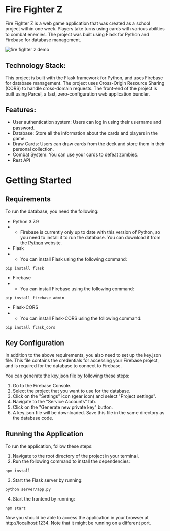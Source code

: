 # Fire Fighter Z

Fire Fighter Z is a web game application that was created as a school project within one week. Players take turns using cards with various abilities to combat enemies. The project was built using Flask for Python and Firebase for database management.

![fire fighter z demo](https://user-images.githubusercontent.com/74910872/216054259-23a2b3e1-1873-4b09-8a87-6768ca80541e.png)

## Technology Stack:

This project is built with the Flask framework for Python, and uses Firebase for database management. The project uses Cross-Origin Resource Sharing (CORS) to handle cross-domain requests. The front-end of the project is built using Parcel, a fast, zero-configuration web application bundler.

## Features:

- User authentication system: Users can log in using their username and password.
- Database: Store all the information about the cards and players in the game.
- Draw Cards: Users can draw cards from the deck and store them in their personal collection.
- Combat System: You can use your cards to defeat zombies.
- Rest API

# Getting Started

## Requirements
To run the database, you need the following:

- Python 3.7.9
- - Firebase is currently only up to date with this version of Python, so you need to install it to run the database. You can download it from the [Python](https://www.python.org/downloads/windows/) website.
- Flask
- - You can install Flask using the following command:
```
pip install flask
```
- Firebase
- - You can install Firebase using the following command:
```
pip install firebase_admin
```
- Flask-CORS
- - You can install Flask-CORS using the following command:
```
pip install flask_cors
```

## Key Configuration
In addition to the above requirements, you also need to set up the key.json file. This file contains the credentials for accessing your Firebase project, and is required for the database to connect to Firebase.

You can generate the key.json file by following these steps:

1. Go to the Firebase Console.
2. Select the project that you want to use for the database.
3. Click on the "Settings" icon (gear icon) and select "Project settings".
4. Navigate to the "Service Accounts" tab.
5. Click on the "Generate new private key" button.
6. A key.json file will be downloaded. Save this file in the same directory as the database code.

## Running the Application

To run the application, follow these steps:

1. Navigate to the root directory of the project in your terminal.
2. Run the following command to install the dependencies:
```
npm install
```
3. Start the Flask server by running:
```
python server/app.py
```
4. Start the frontend by running:
```
npm start
```

Now you should be able to access the application in your browser at http://localhost:1234. Note that it might be running on a different port.
